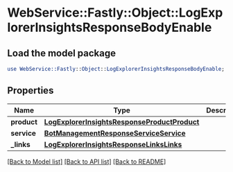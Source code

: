 # WebService::Fastly::Object::LogExplorerInsightsResponseBodyEnable

## Load the model package
```perl
use WebService::Fastly::Object::LogExplorerInsightsResponseBodyEnable;
```

## Properties
Name | Type | Description | Notes
------------ | ------------- | ------------- | -------------
**product** | [**LogExplorerInsightsResponseProductProduct**](LogExplorerInsightsResponseProductProduct.md) |  | [optional] 
**service** | [**BotManagementResponseServiceService**](BotManagementResponseServiceService.md) |  | [optional] 
**_links** | [**LogExplorerInsightsResponseLinksLinks**](LogExplorerInsightsResponseLinksLinks.md) |  | [optional] 

[[Back to Model list]](../README.md#documentation-for-models) [[Back to API list]](../README.md#documentation-for-api-endpoints) [[Back to README]](../README.md)



